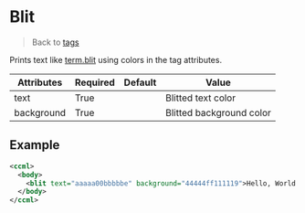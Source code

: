 # Blit

> Back to [tags](./)

Prints text like [term.blit](https://tweaked.cc/module/term.html#v:blit) using colors in the tag attributes.

| Attributes | Required | Default | Value                    |
|------------|----------|---------|--------------------------|
| text       | True     |         | Blitted text color       |
| background | True     |         | Blitted background color |

## Example

```xml
<ccml>
  <body>
    <blit text="aaaaa00bbbbbe" background="44444ff111119">Hello, World!</blit>
  </body>
</ccml>
```
